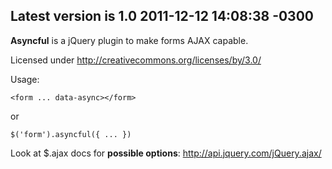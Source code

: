 Latest version is 1.0 2011-12-12 14:08:38 -0300
-----------------------------------------------

**Asyncful** is a jQuery plugin to make forms AJAX capable.

Licensed under http://creativecommons.org/licenses/by/3.0/

Usage:

    <form ... data-async></form>

or

    $('form').asyncful({ ... })

Look at $.ajax docs for **possible options**: http://api.jquery.com/jQuery.ajax/
